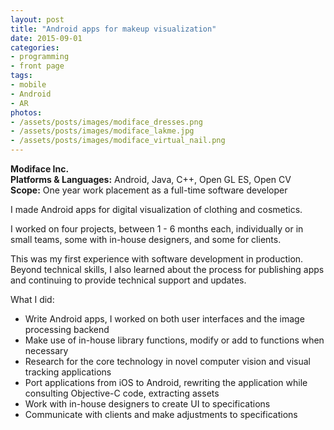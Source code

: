 ```yaml
---
layout: post
title: "Android apps for makeup visualization"
date: 2015-09-01
categories:
- programming
- front page
tags:
- mobile
- Android
- AR
photos:
- /assets/posts/images/modiface_dresses.png
- /assets/posts/images/modiface_lakme.jpg
- /assets/posts/images/modiface_virtual_nail.png
---
```


**Modiface Inc.**  
**Platforms & Languages:** Android, Java, C++, Open GL ES, Open CV  
**Scope:** One year work placement as a full-time software developer

I made Android apps for digital visualization of clothing and cosmetics.

<!-- more -->

I worked on four projects, between 1 - 6 months each, individually or in small teams, some with in-house designers, and some for clients.

This was my first experience with software development in production. Beyond technical skills, I also learned about the process for publishing apps and continuing to provide technical support and updates.

What I did:
* Write Android apps, I worked on both user interfaces and the image processing backend
* Make use of in-house library functions, modify or add to functions when necessary
* Research for the core technology in novel computer vision and visual tracking applications
* Port applications from iOS to Android,  rewriting the application while consulting Objective-C code, extracting assets
* Work with in-house designers to create UI to specifications
* Communicate with clients and make adjustments to specifications
